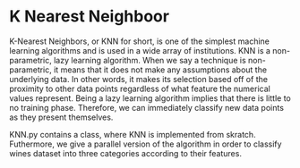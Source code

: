 # K Nearest Neighboor

K-Nearest Neighbors, or KNN for short, is one of the simplest machine learning algorithms and is used in a wide array of institutions.
KNN is a non-parametric, lazy learning algorithm. When we say a technique is non-parametric, it means that it does not make any assumptions
about the underlying data. In other words, it makes its selection based off of the proximity to other data points regardless of what feature the numerical values represent. 
Being a lazy learning algorithm implies that there is little to no training phase. 
Therefore, we can immediately classify new data points as they present themselves.

KNN.py contains a class, where KNN is implemented from skratch. Futhermore, we give a parallel version of the algorithm in order to classify wines dataset into three categories according to their features.

